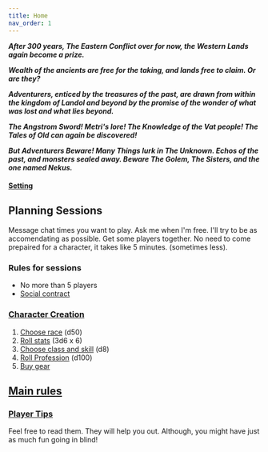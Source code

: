```yaml
---
title: Home
nav_order: 1
---
```


***After 300 years, The Eastern Conflict over for now, 
the Western Lands again become a prize.***

***Wealth of the ancients are free for the taking, and lands free to claim.
Or are they?***

***Adventurers, enticed by the treasures of the past, are drawn from within 
the kingdom of Landol and beyond by the promise of the wonder 
of what was lost and what lies beyond.***

***The Angstrom Sword! Metri's lore! The Knowledge of the Vat people! 
The Tales of Old can again be discovered!***

***But Adventurers Beware! Many Things lurk in The Unknown. 
Echos of the past, and monsters sealed
away. Beware The Golem, The Sisters, and the one named Nekus.***

#### [Setting](setting.md)

## Planning Sessions

Message chat times you want to play. 
Ask me when I'm free. I'll try to be as accomendating as possible.
Get some players together. 
No need to come prepaired for a character, it takes like 5 minutes.
(sometimes less).

### Rules for sessions

- No more than 5 players
- [Social contract](socialcontract.md)

### [Character Creation](charcreation.md/)

1. [Choose race](charcreation.md#race) (d50)
2. [Roll stats](rules/stats.md) (3d6 x 6)
3. [Choose class and skill](class/) (d8)
4. [Roll Profession](professions.md) (d100)
5. [Buy gear](store.md)

## [Main rules](rules/)

### [Player Tips](playertips.md)

Feel free to read them. They will help you out.
Although, you might have just as much fun going in blind!
